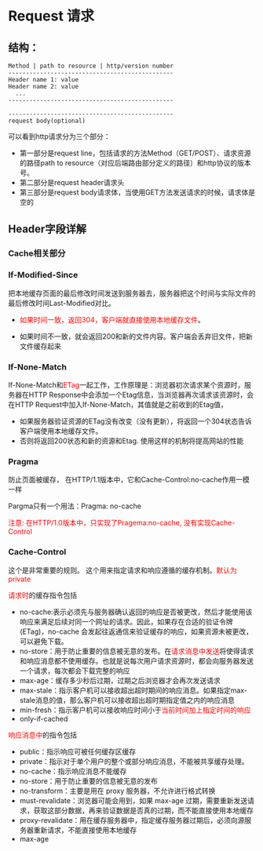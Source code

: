 # Request 请求

## 结构：

```
Method | path to resource | http/version number
-----------------------------------------------
Header name 1: value 
Header name 2: value
  ...
-----------------------------------------------

-----------------------------------------------
request body(optional)
```

可以看到http请求分为三个部分：

- 第一部分是request line，包括请求的方法Method（GET/POST）、请求资源的路径path to resource（对应后端路由部分定义的路径）和http协议的版本号。
- 第二部分是request header请求头
- 第三部分是request body请求体，当使用GET方法发送请求的时候，请求体是空的



## Header字段详解

### Cache相关部分

### If-Modified-Since

把本地缓存页面的最后修改时间发送到服务器去，服务器把这个时间与实际文件的最后修改时间Last-Modified对比。

- <span style='color:red'>如果时间一致，返回304，客户端就直接使用本地缓存文件</span>。

- 如果时间不一致，就会返回200和新的文件内容。客户端会丢弃旧文件，把新文件缓存起来



### If-None-Match

If-None-Match和<span style='color:red'>ETag</span>一起工作，工作原理是：浏览器初次请求某个资源时，服务器在HTTP Response中会添加一个Etag信息，当浏览器再次请求该资源时，会在HTTP Request中加入If-None-Match，其值就是之前收到的Etag值，

- 如果服务器验证资源的ETag没有改变（没有更新），将返回一个304状态告诉客户端使用本地缓存文件。
- 否则将返回200状态和新的资源和Etag.  使用这样的机制将提高网站的性能



### Pragma

防止页面被缓存， 在HTTP/1.1版本中，它和Cache-Control:no-cache作用一模一样

Pargma只有一个用法：Pragma: no-cache

<span style='color:red'>注意: 在HTTP/1.0版本中，只实现了Pragema:no-cache, 没有实现Cache-Control</span>



### Cache-Control

这个是非常重要的规则。 这个用来指定请求和响应遵循的缓存机制。<span style='color:red'>默认为private</span>

<span style='color:red'>请求时</span>的缓存指令包括

- no-cache:表示必须先与服务器确认返回的响应是否被更改，然后才能使用该响应来满足后续对同一个网址的请求。因此，如果存在合适的验证令牌 (ETag)，no-cache 会发起往返通信来验证缓存的响应，如果资源未被更改，可以避免下载。
- no-store：用于防止重要的信息被无意的发布。在<span style='color:red'>请求消息中发送</span>将使得请求和响应消息都不使用缓存。也就是说每次用户请求资源时，都会向服务器发送一个请求，每次都会下载完整的响应
- max-age：缓存多少秒后过期，过期之后浏览器才会再次发送请求
- max-stale：指示客户机可以接收超出超时期间的响应消息。如果指定max-stale消息的值，那么客户机可以接收超出超时期指定值之内的响应消息
- min-fresh：指示客户机可以接收响应时间小于<span style='color:red'>当前时间加上指定时间的响应</span>
- only-if-cached

<span style='color:red'>响应消息中</span>的指令包括

- public：指示响应可被任何缓存区缓存
- private：指示对于单个用户的整个或部分响应消息，不能被共享缓存处理。
- no-cache：指示响应消息不能缓存
- no-store：用于防止重要的信息被无意的发布
- no-transform：主要是用在 proxy 服务器，不允许进行格式转换
- must-revalidate：浏览器可能会用到，如果 max-age 过期，需要重新发送请求，获取这部分数据，再来验证数据是否真的过期，而不能直接使用本地缓存
- proxy-revalidate：用在缓存服务器中，指定缓存服务器过期后，必须向源服务器重新请求，不能直接使用本地缓存
- max-age